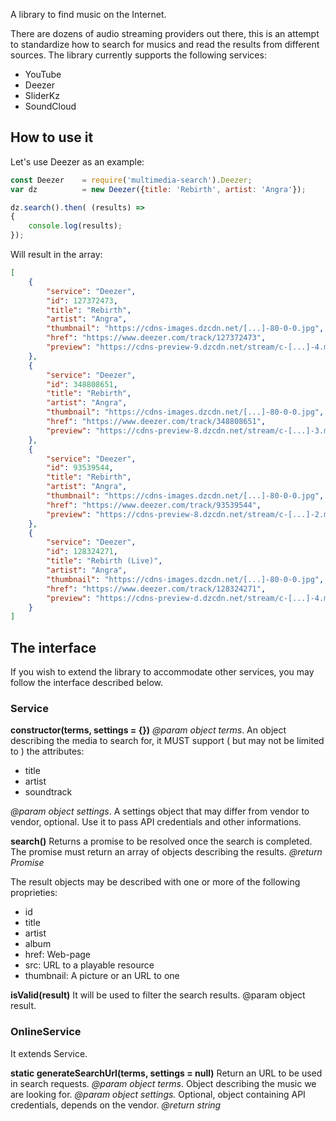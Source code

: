 A library to find music on the Internet.

There are dozens of audio streaming providers out there, this is an attempt to standardize how to search for musics and read the results from different sources. The library currently supports the following services:

- YouTube
- Deezer
- SliderKz
- SoundCloud

## How to use it

Let's use Deezer as an example:

```js
const Deezer    = require('multimedia-search').Deezer;
var dz          = new Deezer({title: 'Rebirth', artist: 'Angra'});

dz.search().then( (results) =>
{
    console.log(results);
});
```

Will result in the array:

```json
[
    {
        "service": "Deezer",
        "id": 127372473,
        "title": "Rebirth",
        "artist": "Angra",
        "thumbnail": "https://cdns-images.dzcdn.net/[...]-80-0-0.jpg",
        "href": "https://www.deezer.com/track/127372473",
        "preview": "https://cdns-preview-9.dzcdn.net/stream/c-[...]-4.mp3"
    },
    {
        "service": "Deezer",
        "id": 348808651,
        "title": "Rebirth",
        "artist": "Angra",
        "thumbnail": "https://cdns-images.dzcdn.net/[...]-80-0-0.jpg",
        "href": "https://www.deezer.com/track/348808651",
        "preview": "https://cdns-preview-8.dzcdn.net/stream/c-[...]-3.mp3"
    },
    {
        "service": "Deezer",
        "id": 93539544,
        "title": "Rebirth",
        "artist": "Angra",
        "thumbnail": "https://cdns-images.dzcdn.net/[...]-80-0-0.jpg",
        "href": "https://www.deezer.com/track/93539544",
        "preview": "https://cdns-preview-8.dzcdn.net/stream/c-[...]-2.mp3"
    },
    {
        "service": "Deezer",
        "id": 128324271,
        "title": "Rebirth (Live)",
        "artist": "Angra",
        "thumbnail": "https://cdns-images.dzcdn.net/[...]-80-0-0.jpg",
        "href": "https://www.deezer.com/track/128324271",
        "preview": "https://cdns-preview-d.dzcdn.net/stream/c-[...]-4.mp3"
    }
]
```

## The interface

If you wish to extend the library to accommodate other services, you may follow the interface described below.

### Service

**constructor(terms, settings = {})**
*@param object terms*. An object describing the media to search for, it MUST support ( but may not be limited to ) the attributes: 

- title
- artist
- soundtrack

*@param object settings*. A settings object that may differ from vendor to vendor, optional. Use it to pass API credentials and other informations.

**search()**
Returns a promise to be resolved once the search is completed. The promise must return an array of objects describing the results.
*@return Promise*

The result objects may be described with one or more of the following proprieties:

- id
- title
- artist
- album
- href: Web-page
- src: URL to a playable resource
- thumbnail: A picture or an URL to one

**isValid(result)**
It will be used to filter the search results.
@param object result. 

### OnlineService

It extends Service.

**static generateSearchUrl(terms, settings = null)**
Return an URL to be used in search requests. 
*@param object terms*. Object describing the music we are looking for.
*@param object settings.* Optional, object containing API credentials, depends on the vendor.
*@return string*






